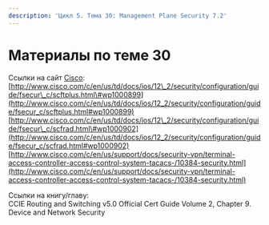 ```yaml
---
description: 'Цикл 5. Тема 30: Management Plane Security 7.2'
---
```


# Материалы по теме 30

Ссылки на сайт [Cisco](http://www.cisco.com/):  
[http://www.cisco.com/c/en/us/td/docs/ios/12\_2/security/configuration/guide/fsecur\_c/scftplus.html\#wp1000899](http://www.cisco.com/c/en/us/td/docs/ios/12_2/security/configuration/guide/fsecur_c/scftplus.html#wp1000899)  
[http://www.cisco.com/c/en/us/td/docs/ios/12\_2/security/configuration/guide/fsecur\_c/scfrad.html\#wp1000902](http://www.cisco.com/c/en/us/td/docs/ios/12_2/security/configuration/guide/fsecur_c/scfrad.html#wp1000902)  
[http://www.cisco.com/c/en/us/support/docs/security-vpn/terminal-access-controller-access-control-system-tacacs-/10384-security.html](http://www.cisco.com/c/en/us/support/docs/security-vpn/terminal-access-controller-access-control-system-tacacs-/10384-security.html)

Ссылки на книгу/главу:  
CCIE Routing and Switching v5.0 Official Cert Guide Volume 2, Chapter 9. Device and Network Security

